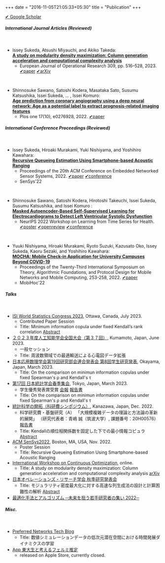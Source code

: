+++
date = "2016-11-05T21:05:33+05:30"
title = "Publication"
+++

[✔︎ Google Scholar](https://scholar.google.co.jp/citations?user=Dc_v0BsAAAAJ&hl=ja&oi=ao)

##### International Journal Articles (Reviewed)
<br />

* Issey Sukeda, Atsushi Miyauchi, and Akiko Takeda:  
<u>**A study on modularity density maximization: Column generation acceleration and computational complexity analysis**</u> 
    - European Journal of Operational Research 309, pp. 516–528, 2023. [✔︎paper](https://www.sciencedirect.com/science/article/pii/S037722172300111X) [✔︎arXiv](https://arxiv.org/abs/2206.10901)

<br />

* Shinnosuke Sawano, Satoshi Kodera, Masataka Sato, Susumu Katsushika, Issei Sukeda, ... , Issei Komuro:  
<u>**Age prediction from coronary angiography using a deep neural network: Age as a potential label to extract prognosis-related imaging features**</u>
    - Plos one 17(10), e0276928, 2022. [✔︎paper](https://journals.plos.org/plosone/article?id=10.1371/journal.pone.0276928)


##### International Conference Proceedings (Reviewed)
<br />

* Issey Sukeda, Hiroaki Murakami, Yuki Nishiyama, and Yoshihiro Kawahara:   
<u>**Recursive Queueing Estimation Using Smartphone-based Acoustic Ranging**</u>  
    - Proceedings of the 20th ACM Conference on Embedded Networked Sensor Systems, 2022. [✔︎paper](https://dl.acm.org/doi/10.1145/3560905.3568097) [✔︎conference](http://sensys.acm.org/2022/)
    - SenSys'22

<br />

* Shinnosuke Sawano, Satoshi Kodera, Hirotoshi Takeuchi, Issei Sukeda, Susumu Katsushika, and Issei Komuro :  
<u>**Masked Autoencoder-Based Self-Supervised Learning for Electrocardiograms to Detect Left Ventricular Systolic Dysfunction**</u>
    -  NeurIPS 2022 Workshop on Learning from Time Series for Health. [✔︎poster](https://neurips.cc/media/PosterPDFs/NeurIPS%202022/60064.png?t=1669681561.7912426) [✔︎openreview](https://openreview.net/forum?id=gz7c2HIcub7) [✔︎conference](https://neurips.cc/Conferences/2022/ScheduleMultitrack?event=50017#wse-detail-60064)

<br />

* Yuuki Nishiyama, Hiroaki Murakami, Ryoto Suzuki, Kazusato Oko, Issey Sukeda, Kaoru Sezaki, and Yoshihiro Kawahara:    
<u>**MOCHA: Mobile Check-in Application for University Campuses Beyond COVID-19**</u>
    -  Proceedings of the Twenty-Third International Symposium on Theory, Algorithmic Foundations, and Protocol Design for Mobile Networks and Mobile Computing, 253-258, 2022. [✔︎paper](https://dl.acm.org/doi/proceedings/10.1145/3492866)
    - MobiHoc'22
    

##### Talks
<br />

* [ISI World Statistics Congress 2023](https://www.isi2023.org/conferences/session/543/details/), Ottawa, Canada, July 2023.
    - Contributed Paper Session
    - Title: Minimum information copula under fixed Kendall’s rank correlation [Abstract](https://www.isi2023.org/media/abstracts/ottawa-2023_dda16125a1b0f0819b3a2b3531b4a631.pdf)
* [２０２３年度人工知能学会全国大会（第３７回）](https://confit.atlas.jp/guide/event/jsai2023/session/1N01-05/detail?lang=ja), Kumamoto, Japan, June 2023.
    - 一般セッション
    - Title: 周波数領域での最適輸送による心電図データ拡張
* [日本応用数理学会第19回研究部会連合発表会 第8回学生研究発表](http://wakate.jsiam.org/?p=128), Okayama, Japan, March 2023.
    - Title: On the comparison on minimun information copulas under fixed Spearman's ρ and Kendall's τ
* [第17回 日本統計学会春季集会](https://jss2023spring.ywstat.jp), Tokyo, Japan,  March 2023.
    - 学生優秀発表賞受賞 [会報](https://www.jss.gr.jp/wp-content/uploads/K195.pdf) [報告書](https://www.jss.gr.jp/wp-content/uploads/17th-shunki-houkoku.pdf)
    - Title: On the comparison on minimun information copulas under fixed Spearman's ρ and Kendall's τ
* [統計科学の開拓（科研費シンポジウム）](http://stat.w3.kanazawa-u.ac.jp/ksympo22.html), Kanazawa, Japan, Dec. 2022.
    - 科学研究費・基盤研究（A） 「大規模複雑データの理論と方法論の革新的展開」 （研究代表者：青嶋 誠（筑波大学）, 課題番号：20H00576）[報告書](https://www.math.tsukuba.ac.jp/~aoshima-lab/jp/report_kanazawa22.pdf)
    - Title: Kendallの順位相関係数を固定した下での最小情報コピュラ [Abstract](http://stat.w3.kanazawa-u.ac.jp/sympo22/sukeda_y.pdf) 
* [ACM SenSys2022](http://sensys.acm.org/2022/), Boston, MA, USA, Nov. 2022.
    - Poster Session
    - Title: Recursive Queueing Estimation Using Smartphone-based Acoustic Ranging
* [International Workshop on Continuous Optimization](http://www.opt.c.titech.ac.jp/DecemberWorkshop/#speakers), online.
    - Title: A study on modularity density maximization: Column generation acceleration and computational complexity analysis [arXiv](https://arxiv.org/abs/2206.10901)
* [日本オペレーションズ・リサーチ学会 秋季研究発表会](https://orsj.org/nc2022f/programpage)
    - Title: モジュラリティ密度最大化に対する高速な列生成法の設計と計算困難性の解析 [Abstract](https://orsj.org/wp-content/nc-abstract/nc2022f/2022f-1-A-2.pdf)
* [最適化手法とアルゴリズム ─未来を担う若手研究者の集い 2022─](http://trout.math.cst.nihon-u.ac.jp/~ito.m/soma/wakate22.html) 

##### Misc.
<br />

* [Preferred Networks Tech Blog](https://tech.preferred.jp/ja/blog/数値シミュレーションデータの低次元潜在空間に/)
    - Title: 数値シミュレーションデータの低次元潜在空間における時間発展ダイナミクスの学習
* [App 東大生と考えるフェルミ推定]()
    - released on Apple Store, currently closed.
